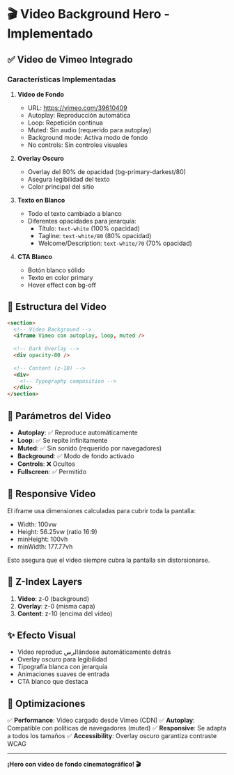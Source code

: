 # 🎬 Video Background Hero - Implementado

## ✅ Video de Vimeo Integrado

### Características Implementadas

1. **Video de Fondo**
   - URL: https://vimeo.com/39610409
   - Autoplay: Reproducción automática
   - Loop: Repetición continua
   - Muted: Sin audio (requerido para autoplay)
   - Background mode: Activa modo de fondo
   - No controls: Sin controles visuales

2. **Overlay Oscuro**
   - Overlay del 80% de opacidad (bg-primary-darkest/80)
   - Asegura legibilidad del texto
   - Color principal del sitio

3. **Texto en Blanco**
   - Todo el texto cambiado a blanco
   - Diferentes opacidades para jerarquía:
     - Título: `text-white` (100% opacidad)
     - Tagline: `text-white/80` (80% opacidad)
     - Welcome/Description: `text-white/70` (70% opacidad)

4. **CTA Blanco**
   - Botón blanco sólido
   - Texto en color primary
   - Hover effect con bg-off

## 📐 Estructura del Video

```html
<section>
  <!-- Video Background -->
  <iframe Vimeo con autoplay, loop, muted />
  
  <!-- Dark Overlay -->
  <div opacity-80 />
  
  <!-- Content (z-10) -->
  <div>
    <!-- Typography composition -->
  </div>
</section>
```

## 🎨 Parámetros del Video

- **Autoplay**: ✅ Reproduce automáticamente
- **Loop**: ✅ Se repite infinitamente
- **Muted**: ✅ Sin sonido (requerido por navegadores)
- **Background**: ✅ Modo de fondo activado
- **Controls**: ❌ Ocultos
- **Fullscreen**: ✅ Permitido

## 📱 Responsive Video

El iframe usa dimensiones calculadas para cubrir toda la pantalla:
- Width: 100vw
- Height: 56.25vw (ratio 16:9)
- minHeight: 100vh
- minWidth: 177.77vh

Esto asegura que el video siempre cubra la pantalla sin distorsionarse.

## 🎯 Z-Index Layers

1. **Video**: z-0 (background)
2. **Overlay**: z-0 (misma capa)
3. **Content**: z-10 (encima del video)

## ✨ Efecto Visual

- Video reproduc الرسándose automáticamente detrás
- Overlay oscuro para legibilidad
- Tipografía blanca con jerarquía
- Animaciones suaves de entrada
- CTA blanco que destaca

## 🚀 Optimizaciones

✅ **Performance**: Video cargado desde Vimeo (CDN)
✅ **Autoplay**: Compatible con políticas de navegadores (muted)
✅ **Responsive**: Se adapta a todos los tamaños
✅ **Accessibility**: Overlay oscuro garantiza contraste WCAG

---

**¡Hero con video de fondo cinematográfico! 🎬**

